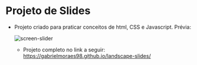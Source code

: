 # Projeto de Slides
- Projeto  criado para praticar conceitos de html, CSS e Javascript.
  Prévia:

  ![screen-slider](https://github.com/GabrielMoraes98/landscape-slides/assets/127905683/eff4153f-c448-4ed6-9383-3ef05d2a8626)

  - Projeto completo no link a seguir:
https://gabrielmoraes98.github.io/landscape-slides/
